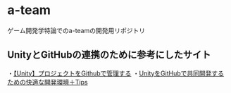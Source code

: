 # a-team
ゲーム開発学特論でのa-teamの開発用リポジトリ

## UnityとGitHubの連携のために参考にしたサイト
・[【Unity】プロジェクトをGithubで管理する](https://gamecreate.vatchlog.com/unity-github/)
・[UnityをGitHubで共同開発するための快適な開発環境＋Tips](https://qiita.com/ayakaintheclouds/items/c7022b393485db573bda)
